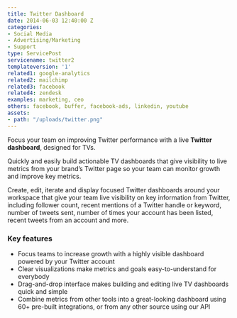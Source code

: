 ```yaml
---
title: Twitter Dashboard
date: 2014-06-03 12:40:00 Z
categories:
- Social Media
- Advertising/Marketing
- Support
type: ServicePost
servicename: twitter2
templateversion: '1'
related1: google-analytics
related2: mailchimp
related3: facebook
related4: zendesk
examples: marketing, ceo
others: facebook, buffer, facebook-ads, linkedin, youtube
assets:
- path: "/uploads/twitter.png"
---
```


Focus your team on improving Twitter performance with a live **Twitter dashboard**, designed for TVs. 

Quickly and easily build actionable TV dashboards that give visibility to live metrics from your brand’s Twitter page so your team can monitor growth and improve key metrics.

Create, edit, iterate and display focused Twitter dashboards around your workspace that give your team live visibility on key information from Twitter, including follower count, recent mentions of a Twitter handle or keyword, number of tweets sent, number of times your account has been listed, recent tweets from an account and more.

<div class="useful-resources widget-main__inner">
<h3>Key features</h3>
<ul class="resources-links">
<li><span>Focus teams to increase growth with a highly visible dashboard powered by your Twitter account</span></li>
<li><span>Clear visualizations make metrics and goals easy-to-understand for everybody</span></li>
<li><span>Drag-and-drop interface makes building and editing live TV dashboards quick and simple</span></li>
<li><span>Combine metrics from other tools into a great-looking dashboard using 60+ pre-built integrations, or from any other source using our API</span></li>
</ul>
</div>

